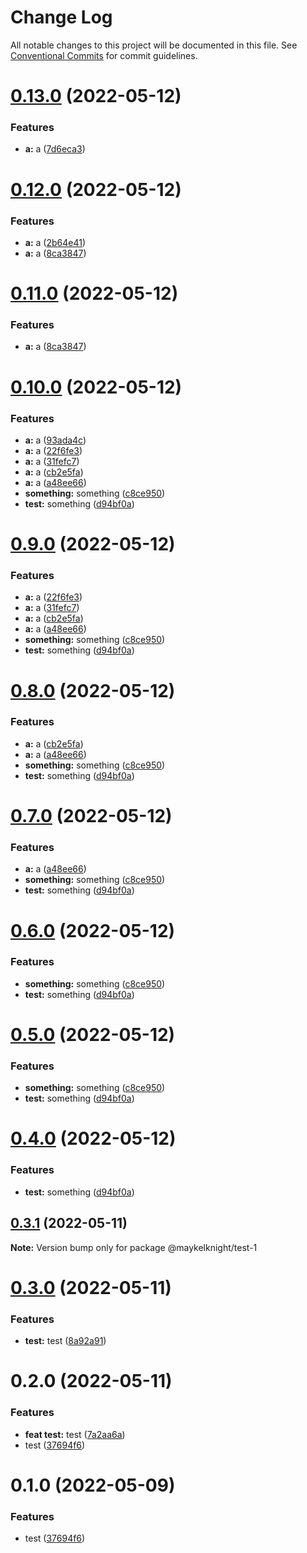 # Change Log

All notable changes to this project will be documented in this file.
See [Conventional Commits](https://conventionalcommits.org) for commit guidelines.

# [0.13.0](https://github.com/mczapkowicz/lerna-test/compare/@maykelknight/test-1@0.12.0...@maykelknight/test-1@0.13.0) (2022-05-12)


### Features

* **a:** a ([7d6eca3](https://github.com/mczapkowicz/lerna-test/commit/7d6eca3c954833668233fa00ca8cf5a12ac2fa95))





# [0.12.0](https://github.com/mczapkowicz/lerna-test/compare/@maykelknight/test-1@0.10.0...@maykelknight/test-1@0.12.0) (2022-05-12)


### Features

* **a:** a ([2b64e41](https://github.com/mczapkowicz/lerna-test/commit/2b64e41e38cd63a82de27c36aaf5401bc2ec396f))
* **a:** a ([8ca3847](https://github.com/mczapkowicz/lerna-test/commit/8ca3847496c418d9761c3b0b9549cbc93cc056fa))





# [0.11.0](https://github.com/mczapkowicz/lerna-test/compare/@maykelknight/test-1@0.10.0...@maykelknight/test-1@0.11.0) (2022-05-12)


### Features

* **a:** a ([8ca3847](https://github.com/mczapkowicz/lerna-test/commit/8ca3847496c418d9761c3b0b9549cbc93cc056fa))





# [0.10.0](https://github.com/mczapkowicz/lerna-test/compare/@maykelknight/test-1@0.3.1...@maykelknight/test-1@0.10.0) (2022-05-12)


### Features

* **a:** a ([93ada4c](https://github.com/mczapkowicz/lerna-test/commit/93ada4c8543668cbec5eb47d51b752f8ce1f6b6d))
* **a:** a ([22f6fe3](https://github.com/mczapkowicz/lerna-test/commit/22f6fe3fe2044a78fcbf471367b1d2cbcc344c57))
* **a:** a ([31fefc7](https://github.com/mczapkowicz/lerna-test/commit/31fefc767fd551a69d3b8d3c14f1885d027ef0ea))
* **a:** a ([cb2e5fa](https://github.com/mczapkowicz/lerna-test/commit/cb2e5fafdd274bb821508c8d28a800ce3eb69635))
* **a:** a ([a48ee66](https://github.com/mczapkowicz/lerna-test/commit/a48ee66852766b95d4b50c177cdbb29c48e98568))
* **something:** something ([c8ce950](https://github.com/mczapkowicz/lerna-test/commit/c8ce9503eb9603974ae51ea03c9911dae8ae8d88))
* **test:** something ([d94bf0a](https://github.com/mczapkowicz/lerna-test/commit/d94bf0aaf07d857c84f331bb932460d6ec03847a))





# [0.9.0](https://github.com/mczapkowicz/lerna-test/compare/@maykelknight/test-1@0.3.1...@maykelknight/test-1@0.9.0) (2022-05-12)


### Features

* **a:** a ([22f6fe3](https://github.com/mczapkowicz/lerna-test/commit/22f6fe3fe2044a78fcbf471367b1d2cbcc344c57))
* **a:** a ([31fefc7](https://github.com/mczapkowicz/lerna-test/commit/31fefc767fd551a69d3b8d3c14f1885d027ef0ea))
* **a:** a ([cb2e5fa](https://github.com/mczapkowicz/lerna-test/commit/cb2e5fafdd274bb821508c8d28a800ce3eb69635))
* **a:** a ([a48ee66](https://github.com/mczapkowicz/lerna-test/commit/a48ee66852766b95d4b50c177cdbb29c48e98568))
* **something:** something ([c8ce950](https://github.com/mczapkowicz/lerna-test/commit/c8ce9503eb9603974ae51ea03c9911dae8ae8d88))
* **test:** something ([d94bf0a](https://github.com/mczapkowicz/lerna-test/commit/d94bf0aaf07d857c84f331bb932460d6ec03847a))





# [0.8.0](https://github.com/mczapkowicz/lerna-test/compare/@maykelknight/test-1@0.3.1...@maykelknight/test-1@0.8.0) (2022-05-12)


### Features

* **a:** a ([cb2e5fa](https://github.com/mczapkowicz/lerna-test/commit/cb2e5fafdd274bb821508c8d28a800ce3eb69635))
* **a:** a ([a48ee66](https://github.com/mczapkowicz/lerna-test/commit/a48ee66852766b95d4b50c177cdbb29c48e98568))
* **something:** something ([c8ce950](https://github.com/mczapkowicz/lerna-test/commit/c8ce9503eb9603974ae51ea03c9911dae8ae8d88))
* **test:** something ([d94bf0a](https://github.com/mczapkowicz/lerna-test/commit/d94bf0aaf07d857c84f331bb932460d6ec03847a))





# [0.7.0](https://github.com/mczapkowicz/lerna-test/compare/@maykelknight/test-1@0.3.1...@maykelknight/test-1@0.7.0) (2022-05-12)


### Features

* **a:** a ([a48ee66](https://github.com/mczapkowicz/lerna-test/commit/a48ee66852766b95d4b50c177cdbb29c48e98568))
* **something:** something ([c8ce950](https://github.com/mczapkowicz/lerna-test/commit/c8ce9503eb9603974ae51ea03c9911dae8ae8d88))
* **test:** something ([d94bf0a](https://github.com/mczapkowicz/lerna-test/commit/d94bf0aaf07d857c84f331bb932460d6ec03847a))





# [0.6.0](https://github.com/mczapkowicz/lerna-test/compare/@maykelknight/test-1@0.3.1...@maykelknight/test-1@0.6.0) (2022-05-12)


### Features

* **something:** something ([c8ce950](https://github.com/mczapkowicz/lerna-test/commit/c8ce9503eb9603974ae51ea03c9911dae8ae8d88))
* **test:** something ([d94bf0a](https://github.com/mczapkowicz/lerna-test/commit/d94bf0aaf07d857c84f331bb932460d6ec03847a))





# [0.5.0](https://github.com/mczapkowicz/lerna-test/compare/@maykelknight/test-1@0.3.1...@maykelknight/test-1@0.5.0) (2022-05-12)


### Features

* **something:** something ([c8ce950](https://github.com/mczapkowicz/lerna-test/commit/c8ce9503eb9603974ae51ea03c9911dae8ae8d88))
* **test:** something ([d94bf0a](https://github.com/mczapkowicz/lerna-test/commit/d94bf0aaf07d857c84f331bb932460d6ec03847a))





# [0.4.0](https://github.com/mczapkowicz/lerna-test/compare/@maykelknight/test-1@0.3.1...@maykelknight/test-1@0.4.0) (2022-05-12)


### Features

* **test:** something ([d94bf0a](https://github.com/mczapkowicz/lerna-test/commit/d94bf0aaf07d857c84f331bb932460d6ec03847a))





## [0.3.1](https://github.com/mczapkowicz/lerna-test/compare/@maykelknight/test-1@0.3.0...@maykelknight/test-1@0.3.1) (2022-05-11)

**Note:** Version bump only for package @maykelknight/test-1





# [0.3.0](https://github.com/mczapkowicz/lerna-test/compare/@maykelknight/test-1@0.2.0...@maykelknight/test-1@0.3.0) (2022-05-11)


### Features

* **test:** test ([8a92a91](https://github.com/mczapkowicz/lerna-test/commit/8a92a91fadeef74668b4787e950db78d527a17ef))





# 0.2.0 (2022-05-11)


### Features

* **feat test:** test ([7a2aa6a](https://github.com/mczapkowicz/lerna-test/commit/7a2aa6a3da6f159ebb54df4fcfb9fbd933d09c2b))
* test ([37694f6](https://github.com/mczapkowicz/lerna-test/commit/37694f6934e119af95d03d1eaacedbd4b8fc6796))





# 0.1.0 (2022-05-09)


### Features

* test ([37694f6](https://github.com/mczapkowicz/lerna-test/commit/37694f6934e119af95d03d1eaacedbd4b8fc6796))
